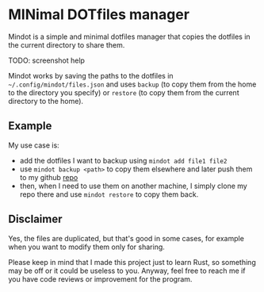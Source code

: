 # MINimal DOTfiles manager

Mindot is a simple and minimal dotfiles manager that copies the dotfiles in the current directory to share them.

TODO: screenshot help

Mindot works by saving the paths to the dotfiles in `~/.config/mindot/files.json` and uses `backup` (to copy them from the home to the directory you specify) or `restore` (to copy them from the current directory to the home).

## Example
My use case is: 
- add the dotfiles I want to backup using `mindot add file1 file2`
- use `mindot backup <path>` to copy them elsewhere and later push them to my github [repo](https://github.com/0xfederama/dotfiles)
- then, when I need to use them on another machine, I simply clone my repo there and use `mindot restore` to copy them back.

## Disclaimer
Yes, the files are duplicated, but that's good in some cases, for example when you want to modify them only for sharing.

Please keep in mind that I made this project just to learn Rust, so something may be off or it could be useless to you. Anyway, feel free to reach me if you have code reviews or improvement for the program.
